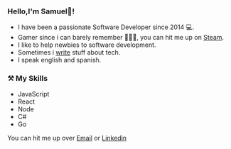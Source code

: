 ### Hello,I'm Samuel🧐!

- I have been a passionate Software Developer since 2014 💻.
- Gamer since i can barely remember 🤷🏾‍♂️, you can hit me up on [Steam](https://steamcommunity.com/id/omegashocker/).
- I like to help newbies to software development.
- Sometimes i [write](https://samy023.bearblog.dev/) stuff about tech.
- I speak english and spanish.

### ⚒ My Skills
- JavaScript 
- React
- Node 
- C#  
- Go 


You can hit me up over [Email](mailto:delacruzportorrealsamueldavid@gmail.com) or [Linkedin](www.linkedin.com/in/samuel-de-la-cruz-portorreal)
